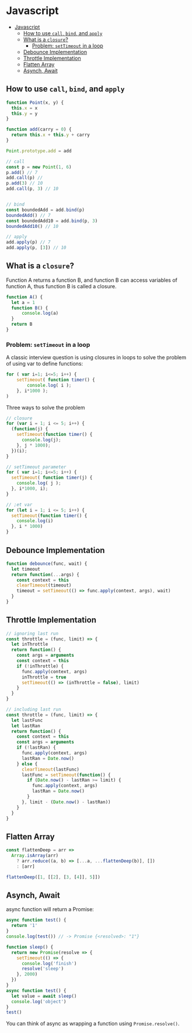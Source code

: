 # Javascript
- [Javascript](#javascript)
  - [How to use `call`, `bind`, and `apply`](#how-to-use-call-bind-and-apply)
  - [What is a `closure`?](#what-is-a-closure)
    - [Problem: `setTimeout` in a loop](#problem-settimeout-in-a-loop)
  - [Debounce Implementation](#debounce-implementation)
  - [Throttle Implementation](#throttle-implementation)
  - [Flatten Array](#flatten-array)
  - [Asynch, Await](#asynch-await)

## How to use `call`, `bind`, and `apply` 

```javascript
function Point(x, y) {
  this.x = x
  this.y = y
}

function add(carry = 0) {
  return this.x + this.y + carry
}

Point.prototype.add = add

// call
const p = new Point(1, 6)
p.add() // 7
add.call(p) //
p.add(3) // 10
add.call(p, 3) // 10


// bind
const boundedAdd = add.bind(p)
boundedAdd() // 7
const boundedAdd10 = add.bind(p, 3)
boundedAdd10() // 10

// apply
add.apply(p) // 7
add.apply(p, [3]) // 10
```

## What is a `closure`? 

Function A returns a function B, and function B can access variables of function A, thus function B is called a closure.

```javascript
function A() {
  let a = 1
  function B() {
      console.log(a)
  }
  return B
}
```

### Problem: `setTimeout` in a loop
A classic interview question is using closures in loops to solve the problem of using var to define functions:

```javascript
for ( var i=1; i<=5; i++) {
    setTimeout( function timer() {
        console.log( i );
    }, i*1000 );
)
```

Three ways to solve the problem 

```javascript 
// closure
for (var i = 1; i <= 5; i++) {
  (function(j) {
    setTimeout(function timer() {
      console.log(j);
    }, j * 1000);
  })(i);
}

// setTimeout parameter
for ( var i=1; i<=5; i++) {
  setTimeout( function timer(j) {
    console.log( j );
  }, i*1000, i);
}

// ;et var
for (let i = 1; i <= 5; i++) {
  setTimeout(function timer() {
    console.log(i)
  }, i * 1000)
}
```

## Debounce Implementation

```javascript
function debounce(func, wait) {
  let timeout
  return function(...args) {
    const context = this
    clearTimeout(timeout)
    timeout = setTimeout(() => func.apply(context, args), wait)
  }
}
```

## Throttle Implementation

```javascript
// ignoring last run
const throttle = (func, limit) => {
  let inThrottle
  return function() {
    const args = arguments
    const context = this
    if (!inThrottle) {
      func.apply(context, args)
      inThrottle = true
      setTimeout(() => (inThrottle = false), limit)
    }
  }
}

// including last run
const throttle = (func, limit) => {
  let lastFunc
  let lastRan
  return function() {
    const context = this
    const args = arguments
    if (!lastRan) {
      func.apply(context, args)
      lastRan = Date.now()
    } else {
      clearTimeout(lastFunc)
      lastFunc = setTimeout(function() {
        if (Date.now() - lastRan >= limit) {
          func.apply(context, args)
          lastRan = Date.now()
        }
      }, limit - (Date.now() - lastRan))
    }
  }
}
```

## Flatten Array 

```javascript
const flattenDeep = arr =>
  Array.isArray(arr)
    ? arr.reduce((a, b) => [...a, ...flattenDeep(b)], [])
    : [arr]

flattenDeep([1, [[2], [3, [4]], 5]]) 
```

## Asynch, Await

async function will return a Promise:

```javascript
async function test() {
  return '1'
}
console.log(test()) // -> Promise {<resolved>: "1"}

function sleep() {
  return new Promise(resolve => {
    setTimeout(() => {
      console.log('finish')
      resolve('sleep')
    }, 2000)
  })
}
async function test() {
  let value = await sleep()
  console.log('object')
}
test()
```


You can think of async as wrapping a function using `Promise.resolve()`.

